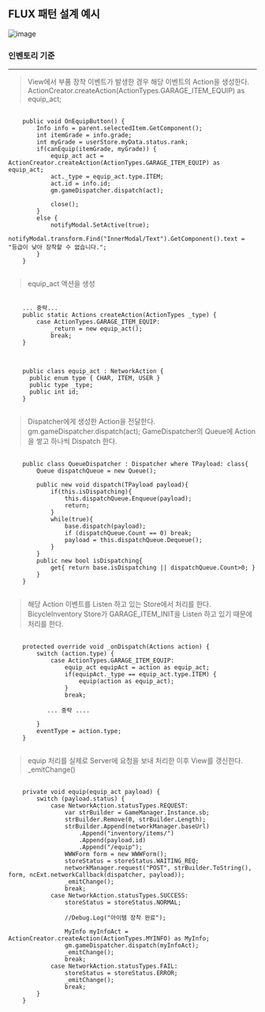 ## FLUX 패턴 설계 예시

![image](https://github.com/user-attachments/assets/6e421d51-06a5-48e5-8e5b-4cd6d1bd78d8)

### 인벤토리 기준
---

> View에서 부품 장착 이벤트가 발생한 경우
> 해당 이벤트의 Action을 생성한다.
> ActionCreator.createAction(ActionTypes.GARAGE_ITEM_EQUIP) as equip_act;

<pre>
  <code>
    public void OnEquipButton() {
        Info info = parent.selectedItem.GetComponent<Info>();
        int itemGrade = info.grade;
        int myGrade = userStore.myData.status.rank;
        if(canEquip(itemGrade, myGrade)) {
            equip_act act = ActionCreator.createAction(ActionTypes.GARAGE_ITEM_EQUIP) as equip_act;
            act._type = equip_act.type.ITEM;
            act.id = info.id;
            gm.gameDispatcher.dispatch(act);

            close();
        }
        else {
            notifyModal.SetActive(true);
            notifyModal.transform.Find("InnerModal/Text").GetComponent<Text>().text = "등급이 낮아 장착할 수 없습니다.";
        }
    }
  </code>
</pre>

> equip_act 액션을 생성
<pre>
  <code>
    ... 중략...
    public static Actions createAction(ActionTypes _type) {
        case ActionTypes.GARAGE_ITEM_EQUIP:
            _return = new equip_act();
            break;
    }
  </code>
</pre>

<pre>
  <code>
    public class equip_act : NetworkAction {
      public enum type { CHAR, ITEM, USER }
      public type _type;
      public int id;
    }
  </code>
</pre>

> Dispatcher에게 생성한 Action을 전달한다.
> gm.gameDispatcher.dispatch(act);
> GameDispatcher의 Queue에 Action을 쌓고 하나씩 Dispatch 한다.

<pre>
  <code>
    public class QueueDispatcher<TPayload> : Dispatcher<TPayload> where TPayload: class{
        Queue<TPayload> dispatchQueue = new Queue<TPayload>();

        public new void dispatch(TPayload payload){
            if(this.isDispatching){
                this.dispatchQueue.Enqueue(payload);
                return;
            }
            while(true){
                base.dispatch(payload);
                if (dispatchQueue.Count == 0) break;
                payload = this.dispatchQueue.Dequeue();
            }
        }
        public new bool isDispatching{
            get{ return base.isDispatching || dispatchQueue.Count>0; }
        }
    }
  </code>
</pre>

> 해당 Action 이벤트를 Listen 하고 있는 Store에서 처리를 한다.
> BicycleInventory Store가 GARAGE_ITEM_INIT을 Listen 하고 있기 때문에 처리를 한다.

<pre>
  <code>
    protected override void _onDispatch(Actions action) {
        switch (action.type) {
            case ActionTypes.GARAGE_ITEM_EQUIP:
                equip_act equipAct = action as equip_act;
                if(equipAct._type == equip_act.type.ITEM) {
                    equip(action as equip_act);
                }
                break;
    
           ... 중략 ....
    
        }
        eventType = action.type;
    }
  </code>
</pre>

> equip 처리를 실제로 Server에 요청을 보내 처리한 이후 View를 갱신한다.
> _emitChange()

<pre>
  <code>
    private void equip(equip_act payload) {
        switch (payload.status) {
            case NetworkAction.statusTypes.REQUEST:
                var strBuilder = GameManager.Instance.sb;
                strBuilder.Remove(0, strBuilder.Length);
                strBuilder.Append(networkManager.baseUrl)
                    .Append("inventory/items/")
                    .Append(payload.id)
                    .Append("/equip");
                WWWForm form = new WWWForm();
                storeStatus = storeStatus.WAITING_REQ;
                networkManager.request("POST", strBuilder.ToString(), form, ncExt.networkCallback(dispatcher, payload));
                _emitChange();
                break;
            case NetworkAction.statusTypes.SUCCESS:
                storeStatus = storeStatus.NORMAL;

                //Debug.Log("아이템 장착 완료");

                MyInfo myInfoAct = ActionCreator.createAction(ActionTypes.MYINFO) as MyInfo;
                gm.gameDispatcher.dispatch(myInfoAct);
                _emitChange();
                break;
            case NetworkAction.statusTypes.FAIL:
                storeStatus = storeStatus.ERROR;
                _emitChange();
                break;
        }
    }
  </code>
</pre>
